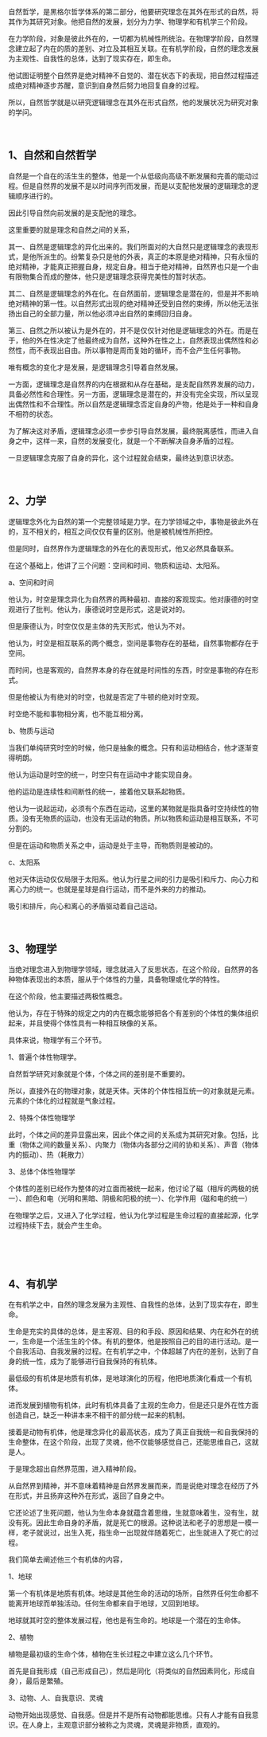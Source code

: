 <p data-pid="1z3EhlwI">自然哲学，是黑格尔哲学体系的第二部分，他要研究理念在其外在形式的自然，将其作为其研究对象。他把自然的发展，划分为力学、物理学和有机学三个阶段。</p><p data-pid="1PRJ3xFw">在力学阶段，对象是彼此外在的，一切都为机械性所统治。在物理学阶段，自然理念建立起了内在的质的差别、对立及其相互关联。在有机学阶段，自然的理念发展为主观性、自我性的总体，达到了现实存在，即生命。</p><p data-pid="YZJJuQXF">他试图证明整个自然界是绝对精神不自觉的、潜在状态下的表现，把自然过程描述成绝对精神逐步苏醒，意识到自身然后努力地回复自身的过程。</p><p data-pid="RDvfkS5c">所以，自然哲学就是以研究逻辑理念在其外在形式自然，他的发展状况为研究对象的学问。</p><p><br></p><h2>1、自然和自然哲学</h2><p data-pid="y9mxUfra">自然是一个自在的活生生的整体，他是一个从低级向高级不断发展和完善的能动过程。但是自然界的发展不是以时间序列而发展，而是以支配他发展的逻辑理念的逻辑顺序进行的。</p><p data-pid="duSsGjmB">因此引导自然向前发展的是支配他的理念。</p><p data-pid="asAtOta_">这里重要的就是理念和自然之间的关系，</p><p data-pid="B3yB2btI">其一、自然是逻辑理念的异化出来的。我们所面对的大自然只是逻辑理念的表现形式，是他所派生的。纷繁复杂只是他的外表，真正的本原是绝对精神，只有永恒的绝对精神，才能真正把握自身，规定自身。相当于绝对精神，自然界也只是一个由有限物集合而成的整体，他只是逻辑理念获得完美性的暂时状态。</p><p data-pid="PGpgAXfV">其二、自然是逻辑理念的外在化。在自然面前，逻辑理念是潜在的，但是并不影响绝对精神的第一性。以自然形式出现的绝对精神还受到自然的束缚，所以他无法张扬出自己的全部力量，所以他必须冲出自然的束缚回归自身。</p><p data-pid="p9c7NTiV">第三、自然之所以被认为是外在的，并不是仅仅针对他是逻辑理念的外在。而是在于，他的外在性决定了他最终成为自然，这种外在性之上，自然表现出偶然性和必然性，而不表现出自由。所以事物是周而复始的循环，而不会产生任何事物。</p><p data-pid="KGIgyOfO">唯有概念的变化才是发展，是逻辑理念引导着自然发展。</p><p data-pid="BjI9uiXF">一方面，逻辑理念是自然界的内在根据和从存在基础，是支配自然界发展的动力，具备必然性和合理性。另一方面，逻辑理念是潜在的，并没有完全实现，所以呈现出偶然性和不合理性。所以自然是逻辑理念否定自身的产物，他是处于一种和自身不相符的状态。</p><p data-pid="qZLupqlN">为了解决这对矛盾，逻辑理念必须一步步引导自然发展，最终脱离感性，而进入自身之中，这样一来，自然的发展变化，就是一个不断解决自身矛盾的过程。</p><p data-pid="JS0H1aHs">一旦逻辑理念克服了自身的异化，这个过程就会结束，最终达到意识状态。</p><p><br></p><h2>2、力学</h2><p data-pid="asEoU07e">逻辑理念外化为自然的第一个完整领域是力学。在力学领域之中，事物是彼此外在的，互不相关的，相互之间仅仅有量的区别。他是被机械性所把控。</p><p data-pid="CKMyqCYB">但是同时，自然界作为逻辑理念的外在化的表现形式，他又必然具备联系。</p><p data-pid="81SD-Csv">在这个基础上，他讲了三个问题：空间和时间、物质和运动、太阳系。</p><p data-pid="E-aEQHyN">a、空间和时间</p><p data-pid="ay3q70YS">他认为，时空是理念异化为自然界的两种最初、直接的客观现实。他对康德的时空观进行了批判。他认为，康德说时空是形式，这是说对的。</p><p data-pid="Hg7LE12M">但是康德认为，时空仅仅是主体的先天形式，他认为不对。</p><p data-pid="1JoNqDrv">他认为，时空是相互联系的两个概念，空间是事物存在的基础，自然事物都存在于空间。</p><p data-pid="6IrYI09e">而时间，也是客观的，自然界本身的存在就是时间性的东西，时空是事物的存在形式。</p><p data-pid="HJYc5J9l">但是他被认为有绝对的时空，也就是否定了牛顿的绝对时空观。</p><p data-pid="6dQ84W-3">时空绝不能和事物相分离，也不能互相分离。</p><p data-pid="KyzAmIwC">b、物质与运动</p><p data-pid="PhmLxlNg">当我们单纯研究时空的时候，他只是抽象的概念。只有和运动相结合，他才逐渐变得明朗。</p><p data-pid="T4w1lpmW">他认为运动是时空的统一，时空只有在运动中才能实现自身。</p><p data-pid="NQWNxpK_">他的运动是连续性和间断性的统一，接着他又联系起物质。</p><p data-pid="FTbbIgpG">他认为一说起运动，必须有个东西在运动，这里的某物就是指具备时空持续性的物质。没有无物质的运动，也没有无运动的物质。所以物质和运动是相互联系，不可分割的。</p><p data-pid="2rd2GGb2">但是在运动和物质关系之中，运动是处于主导，而物质则是被动的。</p><p data-pid="MMse3glU">c、太阳系</p><p data-pid="I-y6JZL9">他对天体运动仅仅局限于太阳系。他认为行星之间的引力是吸引和斥力、向心力和离心力的统一。也就是星球是自行运动，而不是外来的力的推动。</p><p data-pid="z3KcLv7p">吸引和排斥，向心和离心的矛盾驱动着自己运动。</p><p><br></p><h2>3、物理学</h2><p data-pid="usVPwFU-">当绝对理念进入到物理学领域，理念就进入了反思状态，在这个阶段，自然界的各种物体表现出的本质，服从于个体性的力量，具备物理或化学的特性。</p><p data-pid="q0B4j8U0">在这个阶段，他主要描述两极性概念。</p><p data-pid="G-GGEeDG">他认为，存在于特殊的规定之内的内在概念能够把各个有差别的个体性的集体组织起来，并且使得个体性具有一种相互映像的关系。</p><p data-pid="BpUlKeQ8">具体来说，物理学有三个环节。</p><p data-pid="nk_kf7vZ">1、普遍个体性物理学。</p><p data-pid="BquT8_J5">自然哲学研究对象就是个体，个体之间的差别是不重要的。</p><p data-pid="EscEiCni">所以，直接外在的物理对象，就是天体。天体的个体性相互统一的对象就是元素。元素的个体化的过程就是气象过程。</p><p data-pid="KLRLqXxF">2、特殊个体性物理学</p><p data-pid="VwbcufuK">此时，个体之间的差异显露出来，因此个体之间的关系成为其研究对象。包括，比重（物体之间的数量关系）、内聚力（物体内各部分之间的协和关系）、声音（物体内的振动）、热（耗散力）</p><p data-pid="ei4vXq3t">3、总体个体性物理学</p><p data-pid="UI5M14tH">个体性的差别已经作为整体的对立面而被统一起来，他讨论了磁（相斥的两极的统一）、颜色和电（光明和黑暗、阴极和阳极的统一）、化学作用（磁和电的统一）</p><p data-pid="eBkfFd1X">在物理学之后，又进入了化学过程，他认为化学过程是生命过程的直接起源，化学过程持续下去，就会产生生命。</p><p><br></p><p><br></p><h2>4、有机学</h2><p data-pid="bm0jOS44">在有机学之中，自然的理念发展为主观性、自我性的总体，达到了现实存在，即生命。</p><p data-pid="KbFPNlIS">生命是充实的具体的总体，是主客观、目的和手段、原因和结果、内在和外在的统一，生命是一个活生生的个体。有机的整体，他是按照自己的目的进行活动。是一个自我活动、自我发展的过程。在有机学之中，个体超越了内在的差别，达到了自身的统一性，成为了能够进行自我保持的有机体。</p><p data-pid="unK7f2hD">最低级的有机体是地质有机体，是地球演化的历程，他把地质演化看成一个有机体。</p><p data-pid="sdXOC9hI">进而发展到植物有机体，此时有机体具备了主观的生命力，但是还只是外在性方面创造自己，缺乏一种讲本来不相干的部分统一起来的机制。</p><p data-pid="jKHd9gtZ">接着是动物有机体，他是理念异化的最高状态，成为了真正自我统一和自我保持的生命整体，在这个阶段，出现了灵魂，他不仅能够感觉自己，还能思维自己，这就是人。</p><p data-pid="VMIJVIYW">于是理念超出自然界范围，进入精神阶段。</p><p data-pid="JHhuD8cq">从自然界到精神，并不意味着精神是自然界发展而来，而是说绝对理念在经历了外在形式，并且扬弃这种外在形式，返回了自身之中。</p><p data-pid="j0Rl91Ky">它还论述了生死问题，他认为生命本身就蕴含着思维，生就意味着生，没有生，就没有死。因此生命自身的矛盾，就是死亡的根源。这种说法和老子的思想是一模一样，老子就说过，出生入死，指生命一出现就伴随着死亡，出生就进入了死亡的过程。</p><p data-pid="4EAI0PSi">我们简单去阐述他三个有机体的内容，</p><p data-pid="ykunyRj8">1、地球</p><p data-pid="d3ZadJr9">第一个有机体是地质有机体。地球是其他生命的活动的场所，自然界任何生命都不能离开地球而单独活动。任何生命都来自于地球，又回到地球。</p><p data-pid="wKbFU6Ao">地球就其时空的整体发展过程，他也是有生命的。地球是一个潜在的生命体。</p><p data-pid="aFe0oMjY">2、植物</p><p data-pid="dBL8rWMi">植物是最初级的生命个体，植物在生长过程之中建立这么几个环节。</p><p data-pid="okDp59Xm">首先是自我形成（自己形成自己），然后是同化（将类似的自然因素同化，形成自身），最后是繁殖。</p><p data-pid="giHNYdZu">3、动物、人、自我意识、灵魂</p><p data-pid="Y-UXsODS">动物开始出现感觉、自我感。但是并不是所有动物都能思维。只有人才能有自我意识。在人身上，主观意识部分被称之为灵魂，灵魂是非物质，直观的。</p><p></p><p></p>